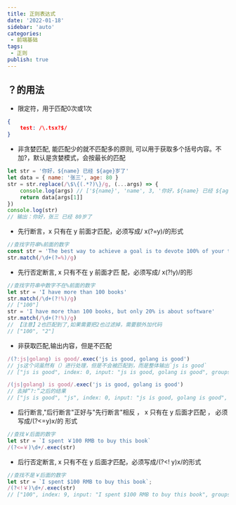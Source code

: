 ```yaml
---
title: 正则表达式
date: '2022-01-18'
sidebar: 'auto'
categories:
 - 前端基础
tags:
 - 正则
publish: true
---
```


## ？的用法
- 限定符，用于匹配0次或1次
```json
{
    test: /\.tsx?$/
}
```
- 非贪婪匹配, 能匹配少的就不匹配多的原则, 可以用于获取多个括号内容。不加?，默认是贪婪模式，会按最长的匹配
```js
let str = '你好，${name} 已经 ${age}岁了'
let data = { name: '张三', age: 80 }
str = str.replace(/\$\{(.*?)\}/g, (...args) => {
    console.log(args) // ['${name}', 'name', 3, '你好，${name} 已经 ${age}岁了']
    return data[args[1]]
})
console.log(str)
// 输出：你好，张三 已经 80岁了
```
- 先行断言，x 只有在 y 前面才匹配，必须写成/ x(?=y)/的形式
```js
//查找字符串%前面的数字
const str = 'The best way to achieve a goal is to devote 100% of your time and energy to it.'
str.match(/\d+(?=%)/g)
```
- 先行否定断言, x 只有不在 y 前面才匹 配，必须写成/ x(?!y)/的形
```js
//查找字符串中数字不在%前面的数字
let str = 'I have more than 100 books'
str.match(/\d+(?!%)/g)
// ["100"]
str = 'I have more than 100 books, but only 20% is about software'
str.match(/\d+(?!%)/g)
// 【注意】2也匹配到了,如果需要把2也过滤掉，需要额外加代码
// ["100", "2"] 
```
- 非获取匹配,输出内容，但是不匹配
```js
/(?:js|golang) is good/.exec('js is good, golang is good')
// js这个词虽然有（）进行处理，但是不会被匹配到，而是整体输出`js is good`
// ["js is good", index: 0, input: "js is good, golang is good", groups: undefined]

/(js|golang) is good/.exec('js is good, golang is good')
// 去掉“?:”之后的结果
// ["js is good", "js", index: 0, input: "js is good, golang is good", groups: undefined]
```
- 后行断言,"后行断言"正好与"先行断言"相反 ， x 只有在 y 后面才匹配 ， 必须写成/(?<=y)x/的 形式
```js
//查找￥后面的数字
let str = `I spent ￥100 RMB to buy this book`
/(?<=￥)\d+/.exec(str)
```
- 后行否定断言, x 只有不在 y 后面才匹配，必须写成/(?<! y)x/的形式
```js
//查找不是￥后面的数字
let str = `I spent $100 RMB to buy this book`;
/(?<!￥)\d+/.exec(str)
// ["100", index: 9, input: "I spent $100 RMB to buy this book", groups: undefined]
```